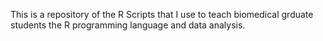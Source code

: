 
This is a repository of the R Scripts that I use to teach biomedical grduate students the R programming language and data analysis.
